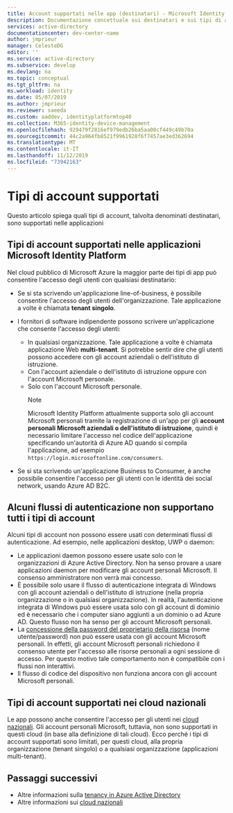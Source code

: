 ```yaml
---
title: Account supportati nelle app (destinatari) - Microsoft Identity Platform
description: Documentazione concettuale sui destinatari e sui tipi di account supportati nelle applicazioni
services: active-directory
documentationcenter: dev-center-name
author: jmprieur
manager: CelesteDG
editor: ''
ms.service: active-directory
ms.subservice: develop
ms.devlang: na
ms.topic: conceptual
ms.tgt_pltfrm: na
ms.workload: identity
ms.date: 05/07/2019
ms.author: jmprieur
ms.reviewer: saeeda
ms.custom: aaddev, identityplatformtop40
ms.collection: M365-identity-device-management
ms.openlocfilehash: 929479f2816ef979edb26ba5aa00cf449c49b70a
ms.sourcegitcommit: 44c2a964fb8521f9961928f6f7457ae3ed362694
ms.translationtype: MT
ms.contentlocale: it-IT
ms.lasthandoff: 11/12/2019
ms.locfileid: "73942163"
---
```

# <a name="supported-account-types"></a>Tipi di account supportati

Questo articolo spiega quali tipi di account, talvolta denominati destinatari, sono supportati nelle applicazioni

<!-- This section can be in an include for many of the scenarios (SPA, Web App signing-in users, protecting a Web API, Desktop (depending on the flows), Mobile -->

## <a name="supported-accounts-types-in-microsoft-identity-platform-applications"></a>Tipi di account supportati nelle applicazioni Microsoft Identity Platform

Nel cloud pubblico di Microsoft Azure la maggior parte dei tipi di app può consentire l'accesso degli utenti con qualsiasi destinatario:

- Se si sta scrivendo un'applicazione line-of-business, è possibile consentire l'accesso degli utenti dell'organizzazione. Tale applicazione a volte è chiamata **tenant singolo**.
- I fornitori di software indipendente possono scrivere un'applicazione che consente l'accesso degli utenti:

  - In qualsiasi organizzazione. Tale applicazione a volte è chiamata applicazione Web **multi-tenant**. Si potrebbe sentir dire che gli utenti possono accedere con gli account aziendali o dell'istituto di istruzione.
  - Con l'account aziendale o dell'istituto di istruzione oppure con l'account Microsoft personale.
  - Solo con l'account Microsoft personale.
    > [!NOTE]
    > Microsoft Identity Platform attualmente supporta solo gli account Microsoft personali tramite la registrazione di un'app per gli **account personali Microsoft aziendali o dell'istituto di istruzione**, quindi è necessario limitare l'accesso nel codice dell'applicazione specificando un'autorità di Azure AD quando si compila l'applicazione, ad esempio `https://login.microsoftonline.com/consumers`.

- Se si sta scrivendo un'applicazione Business to Consumer, è anche possibile consentire l'accesso per gli utenti con le identità dei social network, usando Azure AD B2C.

## <a name="certain-authentication-flows-dont-support-all-the-account-types"></a>Alcuni flussi di autenticazione non supportano tutti i tipi di account

Alcuni tipi di account non possono essere usati con determinati flussi di autenticazione. Ad esempio, nelle applicazioni desktop, UWP o daemon:

- Le applicazioni daemon possono essere usate solo con le organizzazioni di Azure Active Directory. Non ha senso provare a usare applicazioni daemon per modificare gli account personali Microsoft. Il consenso amministratore non verrà mai concesso.  
- È possibile solo usare il flusso di autenticazione integrata di Windows con gli account aziendali o dell'istituto di istruzione (nella propria organizzazione o in qualsiasi organizzazione). In realtà, l'autenticazione integrata di Windows può essere usata solo con gli account di dominio ed è necessario che i computer siano aggiunti a un dominio o ad Azure AD. Questo flusso non ha senso per gli account Microsoft personali.
- La [concessione della password del proprietario della risorsa](./v2-oauth-ropc.md) (nome utente/password) non può essere usata con gli account Microsoft personali. In effetti, gli account Microsoft personali richiedono il consenso utente per l'accesso alle risorse personali a ogni sessione di accesso. Per questo motivo tale comportamento non è compatibile con i flussi non interattivi.
- Il flusso di codice del dispositivo non funziona ancora con gli account Microsoft personali.

## <a name="supported-account-types-in-national-clouds"></a>Tipi di account supportati nei cloud nazionali

 Le app possono anche consentire l'accesso per gli utenti nei [cloud nazionali](authentication-national-cloud.md). Gli account personali Microsoft, tuttavia, non sono supportati in questi cloud (in base alla definizione di tali cloud). Ecco perché i tipi di account supportati sono limitati, per questi cloud, alla propria organizzazione (tenant singolo) o a qualsiasi organizzazione (applicazioni multi-tenant).

## <a name="next-steps"></a>Passaggi successivi

- Altre informazioni sulla [tenancy in Azure Active Directory](./single-and-multi-tenant-apps.md)
- Altre informazioni sui [cloud nazionali](./authentication-national-cloud.md)
